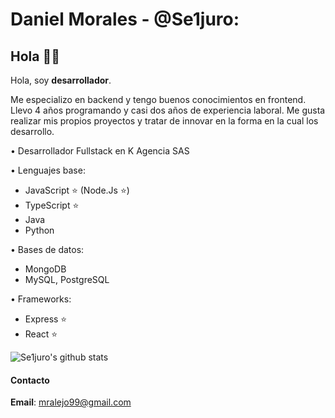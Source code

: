 # Daniel Morales - @Se1juro:

## Hola 👨‍💻

Hola, soy **desarrollador**.

Me especializo en backend y tengo buenos conocimientos en frontend. Llevo 4 años programando y casi dos años de experiencia laboral.
Me gusta realizar mis propios proyectos y tratar de innovar en la forma en la cual los desarrollo.

• Desarrollador Fullstack en K Agencia SAS

• Lenguajes base:

  - JavaScript ⭐ (Node.Js ⭐)
  - TypeScript ⭐
  - Java
  - Python
  
• Bases de datos:

  - MongoDB
  - MySQL, PostgreSQL
  
• Frameworks:
  
  - Express ⭐
  - React ⭐

![Se1juro's github stats](https://github-readme-stats.vercel.app/api?username=Se1juro&show_icons=true&theme=radical)

#### Contacto 

**Email**: mralejo99@gmail.com 
